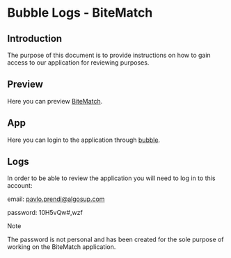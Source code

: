 # Bubble Logs - BiteMatch

## Introduction

The purpose of this document is to provide instructions on how to gain access to our application for reviewing purposes.

## Preview 

Here you can preview [BiteMatch](https://intermarche-app.bubbleapps.io/version-test/home_page/1749802156225x529372153715135200).

## App

Here you can login to the application through [bubble](https://bubble.io/login?mode=login).

## Logs

In order to be able to review the application you will need to log in to this account:

email: pavlo.prendi@algosup.com

password: 10H5vQw#,wzf

> [!NOTE]
> The password is not personal and has been created for the sole purpose of working on the BiteMatch application.
